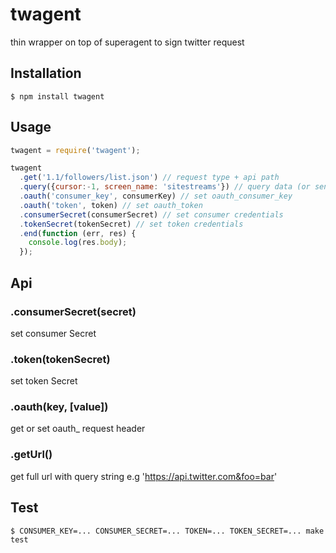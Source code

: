 # twagent

thin wrapper on top of superagent to sign twitter request

## Installation

    $ npm install twagent

## Usage

```js
twagent = require('twagent');

twagent
  .get('1.1/followers/list.json') // request type + api path
  .query({cursor:-1, screen_name: 'sitestreams'}) // query data (or send for post data)
  .oauth('consumer_key', consumerKey) // set oauth_consumer_key
  .oauth('token', token) // set oauth_token
  .consumerSecret(consumerSecret) // set consumer credentials
  .tokenSecret(tokenSecret) // set token credentials
  .end(function (err, res) {
    console.log(res.body);
  });
```

## Api

### .consumerSecret(secret)

set consumer Secret

### .token(tokenSecret)

set token Secret

### .oauth(key, [value])

get or set oauth_<key> request header

### .getUrl()

get full url with query string e.g 'https://api.twitter.com&foo=bar'

## Test

    $ CONSUMER_KEY=... CONSUMER_SECRET=... TOKEN=... TOKEN_SECRET=... make test